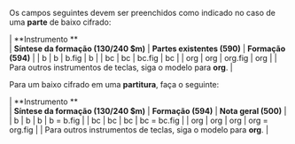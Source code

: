 Os campos seguintes devem ser preenchidos como indicado no caso de uma **parte** de baixo cifrado:



| **Instrumento   **   
 | **Síntese da formação (130/240 $m)** | **Partes existentes  (590)** | **Formação (594)** |
| b | b | b.fig | b |
| bc | bc | bc.fig | bc |
| org | org | org.fig | org |
| Para outros instrumentos de teclas, siga o modelo para **org**. |



Para um baixo cifrado em uma **partitura**, faça o seguinte:

| **Instrumento   **   
 | **Síntese da formação  (130/240 $m)** | **Formação (594)** | **Nota geral (500)** |
| b | b | b | b = b.fig |
| bc | bc | bc | bc = bc.fig |
| org | org | org | org = org.fig |
| Para outros instrumentos de teclas, siga o modelo para **org**. |
